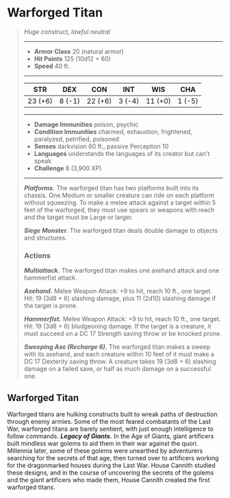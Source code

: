 # Warforged Titan
>*Huge construct, lawful neutral*
>___
>- **Armor Class** 20 (natural armor)
>- **Hit Points** 125 (10d12 + 60)
>- **Speed** 40 ft.
>___
>|STR|DEX|CON|INT|WIS|CHA|
>|:---:|:---:|:---:|:---:|:---:|:---:|
>|23 (+6)|8 (-1)|22 (+6)|3 (-4)|11 (+0)|1 (-5)|
>___
>- **Damage Immunities** poison, psychic
>- **Condition Immunities** charmed, exhaustion, frightened, paralyzed, petrified, poisoned
>- **Senses** darkvision 60 ft., passive Perception 10
>- **Languages** understands the languages of its creator but can't speak
>- **Challenge** 8 (3,900 XP)
>___
>***Platforms.*** The warforged titan has two platforms built into its chassis. One Medium or smaller creature can ride on each platform without squeezing. To make a melee attack against a target within 5 feet of the warforged, they must use spears or weapons with reach and the target must be Large or larger.  
>
>***Siege Monster.*** The warforged titan deals double damage to objects and structures.  
>
>### Actions
>***Multiattack.*** The warforged titan makes one axehand attack and one hammerfist attack.  
>
>***Axehand.*** Melee Weapon Attack: +9 to hit, reach 10 ft., one target. Hit: 19 (3d8 + 6) slashing damage, plus 11 (2d10) slashing damage if the target is prone.  
>
>***Hammerfist.*** Melee Weapon Attack: +9 to hit, reach 10 ft., one target. Hit: 19 (3d8 + 6) bludgeoning damage. If the target is a creature, it must succeed on a DC 17 Strength saving throw or be knocked prone.  
>
>***Sweeping Axe (Recharge 6).*** The warforged titan makes a sweep with its axehand, and each creature within 10 feet of it must make a DC 17 Dexterity saving throw. A creature takes 19 (3d8 + 6) slashing damage on a failed save, or half as much damage on a successful one.
## Warforged Titan
Warforged titans are hulking constructs built to wreak paths of destruction through enemy armies. Some of the most feared combatants of the Last War, warforged titans are barely sentient, with just enough intelligence to follow commands.
***Legacy of Giants.*** In the Age of Giants, giant artificers built mindless war golems to aid them in their war against the quori. Millennia later, some of these golems were unearthed by adventurers searching for the secrets of that age, then turned over to artificers working for the dragonmarked houses during the Last War. House Cannith studied these designs, and in the course of uncovering the secrets of the golems and the giant artificers who made them, House Cannith created the first warforged titans.